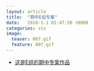 ```yaml
---
layout: article
title:  "期中E组专案"
date:   2018-1-1 01:47:50 +0800
categories: vis
image: 
  teaser: 007.gif
  feature: 007.gif
---
```


* [这是E组的期中专案作品](https://chenie233.github.io/infovis/mid-term/index.html)